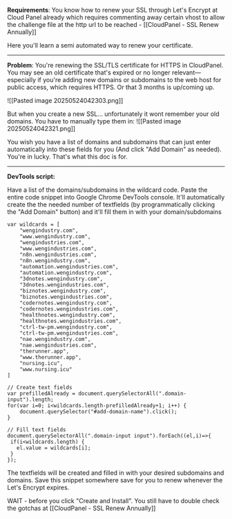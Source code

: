 **Requirements**: 
You know how to renew your SSL through Let's Encrypt at Cloud Panel already which requires commenting away certain vhost to allow the challenge file at the http url to be reached - [[CloudPanel - SSL Renew Annually]]

Here you'll learn a semi automated way to renew your certificate.

---

**Problem**:
You're renewing the SSL/TLS certificate for HTTPS in CloudPanel. You may see an old certificate that's expired or no longer relevant—especially if you're adding new domains or subdomains to the web host for public access, which requires HTTPS. Or that 3 months is up/coming up.

![[Pasted image 20250524042303.png]]

But when you create a new SSL... unfortunately it wont remember your old domains. You have to manually type them in:
![[Pasted image 20250524042321.png]]

You wish you have a list of domains and subdomains that can just enter automatically into these fields for you (And click "Add Domain" as needed). You're in lucky. That's what this doc is for.

---

**DevTools script:**


Have a list of the domains/subdomains in the wildcard code. Paste the entire code snippet into Google Chrome DevTools console. It'll automatically create the the needed number of textfields (by programmatically clicking the "Add Domain" button) and it'll fill them in with your domain/subdomains

```
var wildcards = [  
    "wengindustry.com",   
    "www.wengindustry.com",  
    "wengindustries.com",   
    "www.wengindustries.com",   
    "n8n.wengindustries.com",   
    "n8n.wengindustry.com",   
    "automation.wengindustries.com",  
    "automation.wengindustry.com",   
    "3dnotes.wengindustry.com",   
    "3dnotes.wengindustries.com",   
    "biznotes.wengindustry.com",   
    "biznotes.wengindustries.com",   
    "codernotes.wengindustry.com",   
    "codernotes.wengindustries.com",   
    "healthnotes.wengindustry.com",   
    "healthnotes.wengindustries.com",   
    "ctrl-tw-pm.wengindustry.com",   
    "ctrl-tw-pm.wengindustries.com",  
    "nae.wengindustry.com",   
    "nae.wengindustries.com",   
    "therunner.app",   
    "www.therunner.app",  
    "nursing.icu",   
    "www.nursing.icu"  
]  
  
// Create text fields  
var prefilledAlready = document.querySelectorAll(".domain-input").length;  
for(var i=0; i<wildcards.length-prefilledAlready+1; i++) {  
    document.querySelector("#add-domain-name").click();  
}  
  
// Fill text fields  
document.querySelectorAll(".domain-input input").forEach((el,i)=>{  
 if(i<wildcards.length) {  
   el.value = wildcards[i];  
 }  
});
```

The textfields will be created and filled in with your desired subdomains and domains. Save this snippet somewhere save for you to renew whenever the Let's Encrypt expires.

WAIT - before you click "Create and Install". You still have to double check the gotchas at [[CloudPanel - SSL Renew Annually]]